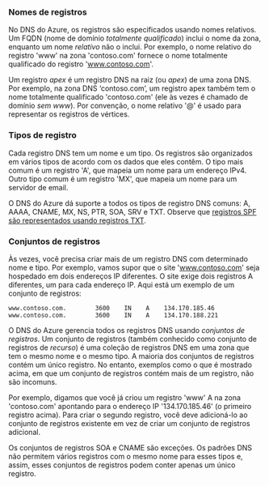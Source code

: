 ### <a name="record-names"></a>Nomes de registros

No DNS do Azure, os registros são especificados usando nomes relativos. Um FQDN (nome de domínio *totalmente qualificado*) inclui o nome da zona, enquanto um nome *relativo* não o inclui. Por exemplo, o nome relativo do registro 'www' na zona 'contoso.com' fornece o nome totalmente qualificado do registro 'www.contoso.com'.

Um registro *apex* é um registro DNS na raiz (ou *apex*) de uma zona DNS. Por exemplo, na zona DNS ‘contoso.com’, um registro apex também tem o nome totalmente qualificado 'contoso.com' (ele às vezes é chamado de domínio *sem www*).  Por convenção, o nome relativo '@' é usado para representar os registros de vértices.

### <a name="record-types"></a>Tipos de registro

Cada registro DNS tem um nome e um tipo. Os registros são organizados em vários tipos de acordo com os dados que eles contêm. O tipo mais comum é um registro 'A', que mapeia um nome para um endereço IPv4. Outro tipo comum é um registro 'MX', que mapeia um nome para um servidor de email.

O DNS do Azure dá suporte a todos os tipos de registro DNS comuns: A, AAAA, CNAME, MX, NS, PTR, SOA, SRV e TXT. Observe que [registros SPF são representados usando registros TXT](../articles/dns/dns-zones-records.md#spf-records).

### <a name="record-sets"></a>Conjuntos de registros

Às vezes, você precisa criar mais de um registro DNS com determinado nome e tipo. Por exemplo, vamos supor que o site 'www.contoso.com' seja hospedado em dois endereços IP diferentes. O site exige dois registros A diferentes, um para cada endereço IP. Aqui está um exemplo de um conjunto de registros:

    www.contoso.com.        3600    IN    A    134.170.185.46
    www.contoso.com.        3600    IN    A    134.170.188.221

O DNS do Azure gerencia todos os registros DNS usando *conjuntos de registros*. Um conjunto de registros (também conhecido como conjunto de registros de *recurso*) é uma coleção de registros DNS em uma zona que tem o mesmo nome e o mesmo tipo. A maioria dos conjuntos de registros contém um único registro. No entanto, exemplos como o que é mostrado acima, em que um conjunto de registros contém mais de um registro, não são incomuns.

Por exemplo, digamos que você já criou um registro 'www' A na zona 'contoso.com' apontando para o endereço IP '134.170.185.46' (o primeiro registro acima).  Para criar o segundo registro, você deve adicioná-lo ao conjunto de registros existente em vez de criar um conjunto de registros adicional.

Os conjuntos de registros SOA e CNAME são exceções. Os padrões DNS não permitem vários registros com o mesmo nome para esses tipos e, assim, esses conjuntos de registros podem conter apenas um único registro.

<!--HONumber=Dec16_HO3-->


